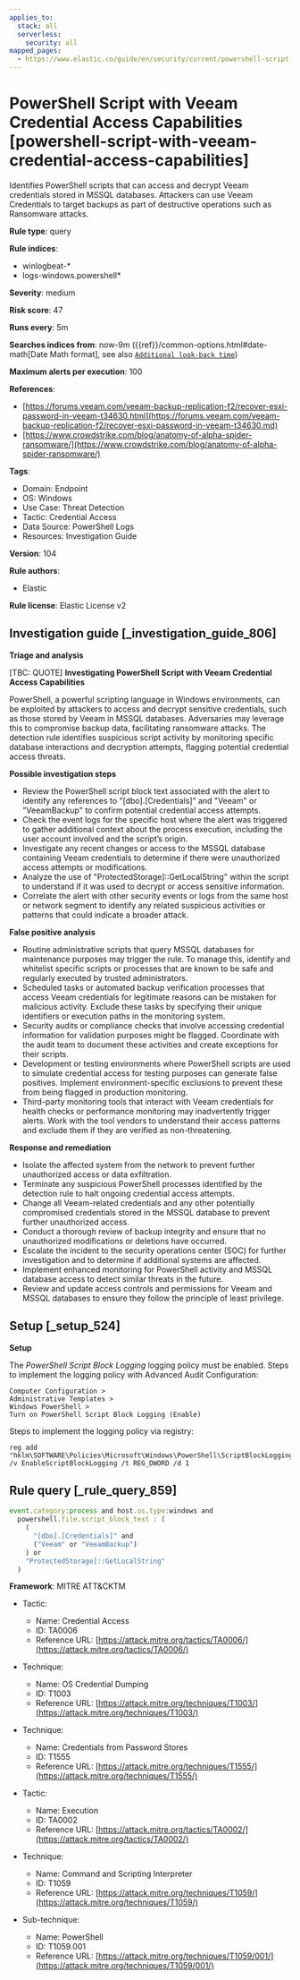 ```yaml
---
applies_to:
  stack: all
  serverless:
    security: all
mapped_pages:
  - https://www.elastic.co/guide/en/security/current/powershell-script-with-veeam-credential-access-capabilities.html
---
```


# PowerShell Script with Veeam Credential Access Capabilities [powershell-script-with-veeam-credential-access-capabilities]

Identifies PowerShell scripts that can access and decrypt Veeam credentials stored in MSSQL databases. Attackers can use Veeam Credentials to target backups as part of destructive operations such as Ransomware attacks.

**Rule type**: query

**Rule indices**:

* winlogbeat-*
* logs-windows.powershell*

**Severity**: medium

**Risk score**: 47

**Runs every**: 5m

**Searches indices from**: now-9m ({{ref}}/common-options.html#date-math[Date Math format], see also [`Additional look-back time`](docs-content://solutions/security/detect-and-alert/create-detection-rule.md#rule-schedule))

**Maximum alerts per execution**: 100

**References**:

* [https://forums.veeam.com/veeam-backup-replication-f2/recover-esxi-password-in-veeam-t34630.html](https://forums.veeam.com/veeam-backup-replication-f2/recover-esxi-password-in-veeam-t34630.md)
* [https://www.crowdstrike.com/blog/anatomy-of-alpha-spider-ransomware/](https://www.crowdstrike.com/blog/anatomy-of-alpha-spider-ransomware/)

**Tags**:

* Domain: Endpoint
* OS: Windows
* Use Case: Threat Detection
* Tactic: Credential Access
* Data Source: PowerShell Logs
* Resources: Investigation Guide

**Version**: 104

**Rule authors**:

* Elastic

**Rule license**: Elastic License v2

## Investigation guide [_investigation_guide_806]

**Triage and analysis**

[TBC: QUOTE]
**Investigating PowerShell Script with Veeam Credential Access Capabilities**

PowerShell, a powerful scripting language in Windows environments, can be exploited by attackers to access and decrypt sensitive credentials, such as those stored by Veeam in MSSQL databases. Adversaries may leverage this to compromise backup data, facilitating ransomware attacks. The detection rule identifies suspicious script activity by monitoring specific database interactions and decryption attempts, flagging potential credential access threats.

**Possible investigation steps**

* Review the PowerShell script block text associated with the alert to identify any references to "[dbo].[Credentials]" and "Veeam" or "VeeamBackup" to confirm potential credential access attempts.
* Check the event logs for the specific host where the alert was triggered to gather additional context about the process execution, including the user account involved and the script’s origin.
* Investigate any recent changes or access to the MSSQL database containing Veeam credentials to determine if there were unauthorized access attempts or modifications.
* Analyze the use of "ProtectedStorage]::GetLocalString" within the script to understand if it was used to decrypt or access sensitive information.
* Correlate the alert with other security events or logs from the same host or network segment to identify any related suspicious activities or patterns that could indicate a broader attack.

**False positive analysis**

* Routine administrative scripts that query MSSQL databases for maintenance purposes may trigger the rule. To manage this, identify and whitelist specific scripts or processes that are known to be safe and regularly executed by trusted administrators.
* Scheduled tasks or automated backup verification processes that access Veeam credentials for legitimate reasons can be mistaken for malicious activity. Exclude these tasks by specifying their unique identifiers or execution paths in the monitoring system.
* Security audits or compliance checks that involve accessing credential information for validation purposes might be flagged. Coordinate with the audit team to document these activities and create exceptions for their scripts.
* Development or testing environments where PowerShell scripts are used to simulate credential access for testing purposes can generate false positives. Implement environment-specific exclusions to prevent these from being flagged in production monitoring.
* Third-party monitoring tools that interact with Veeam credentials for health checks or performance monitoring may inadvertently trigger alerts. Work with the tool vendors to understand their access patterns and exclude them if they are verified as non-threatening.

**Response and remediation**

* Isolate the affected system from the network to prevent further unauthorized access or data exfiltration.
* Terminate any suspicious PowerShell processes identified by the detection rule to halt ongoing credential access attempts.
* Change all Veeam-related credentials and any other potentially compromised credentials stored in the MSSQL database to prevent further unauthorized access.
* Conduct a thorough review of backup integrity and ensure that no unauthorized modifications or deletions have occurred.
* Escalate the incident to the security operations center (SOC) for further investigation and to determine if additional systems are affected.
* Implement enhanced monitoring for PowerShell activity and MSSQL database access to detect similar threats in the future.
* Review and update access controls and permissions for Veeam and MSSQL databases to ensure they follow the principle of least privilege.


## Setup [_setup_524]

**Setup**

The *PowerShell Script Block Logging* logging policy must be enabled. Steps to implement the logging policy with Advanced Audit Configuration:

```
Computer Configuration >
Administrative Templates >
Windows PowerShell >
Turn on PowerShell Script Block Logging (Enable)
```

Steps to implement the logging policy via registry:

```
reg add "hklm\SOFTWARE\Policies\Microsoft\Windows\PowerShell\ScriptBlockLogging" /v EnableScriptBlockLogging /t REG_DWORD /d 1
```


## Rule query [_rule_query_859]

```js
event.category:process and host.os.type:windows and
  powershell.file.script_block_text : (
    (
      "[dbo].[Credentials]" and
      ("Veeam" or "VeeamBackup")
    ) or
    "ProtectedStorage]::GetLocalString"
  )
```

**Framework**: MITRE ATT&CKTM

* Tactic:

    * Name: Credential Access
    * ID: TA0006
    * Reference URL: [https://attack.mitre.org/tactics/TA0006/](https://attack.mitre.org/tactics/TA0006/)

* Technique:

    * Name: OS Credential Dumping
    * ID: T1003
    * Reference URL: [https://attack.mitre.org/techniques/T1003/](https://attack.mitre.org/techniques/T1003/)

* Technique:

    * Name: Credentials from Password Stores
    * ID: T1555
    * Reference URL: [https://attack.mitre.org/techniques/T1555/](https://attack.mitre.org/techniques/T1555/)

* Tactic:

    * Name: Execution
    * ID: TA0002
    * Reference URL: [https://attack.mitre.org/tactics/TA0002/](https://attack.mitre.org/tactics/TA0002/)

* Technique:

    * Name: Command and Scripting Interpreter
    * ID: T1059
    * Reference URL: [https://attack.mitre.org/techniques/T1059/](https://attack.mitre.org/techniques/T1059/)

* Sub-technique:

    * Name: PowerShell
    * ID: T1059.001
    * Reference URL: [https://attack.mitre.org/techniques/T1059/001/](https://attack.mitre.org/techniques/T1059/001/)



